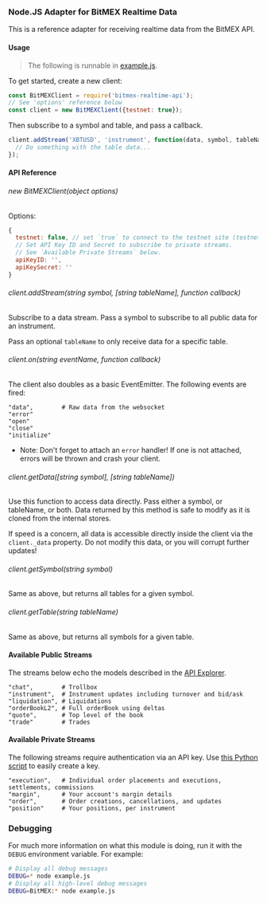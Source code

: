 ### Node.JS Adapter for BitMEX Realtime Data

This is a reference adapter for receiving realtime data from the BitMEX API.

#### Usage

> The following is runnable in [example.js](example.js).

To get started, create a new client:

```js
const BitMEXClient = require('bitmex-realtime-api');
// See 'options' reference below
const client = new BitMEXClient({testnet: true});
```

Then subscribe to a symbol and table, and pass a callback.

```js
client.addStream('XBTUSD', 'instrument', function(data, symbol, tableName) {
  // Do something with the table data...
});
```

#### API Reference

###### new BitMEXClient(object options)

Options:

```js
{
  testnet: false, // set `true` to connect to the testnet site (testnet.bitmex.com)
  // Set API Key ID and Secret to subscribe to private streams.
  // See `Available Private Streams` below.
  apiKeyID: '',
  apiKeySecret: ''
}
```

###### client.addStream(string symbol, [string tableName], function callback)

Subscribe to a data stream. Pass a symbol to subscribe to all public data for an instrument.

Pass an optional `tableName` to only receive data for a specific table.

###### client.on(string eventName, function callback)

The client also doubles as a basic EventEmitter. The following events are fired:

```
"data",        # Raw data from the websocket
"error"
"open"
"close"
"initialize"
```

* Note: Don't forget to attach an `error` handler! If one is not attached, errors will be thrown
and crash your client.

###### client.getData([string symbol], [string tableName])

Use this function to access data directly. Pass either a symbol, or tableName, or both.
Data returned by this method is safe to modify as it is cloned from the internal stores.

If speed is a concern, all data is accessible directly inside the client via the `client._data` property.
Do not modify this data, or you will corrupt further updates!

###### client.getSymbol(string symbol)

Same as above, but returns all tables for a given symbol.

###### client.getTable(string tableName)

Same as above, but returns all symbols for a given table.

#### Available Public Streams

The streams below echo the models described in the [API Explorer](https://www.bitmex.com/api/explorer).

```
"chat",        # Trollbox
"instrument",  # Instrument updates including turnover and bid/ask
"liquidation", # Liquidations
"orderBookL2", # Full orderBook using deltas
"quote",       # Top level of the book
"trade"        # Trades
```

#### Available Private Streams

The following streams require authentication via an API key. Use
[this Python script](https://github.com/BitMEX/market-maker/blob/master/generate-api-key.py) to easily create a key.

```
"execution",   # Individual order placements and executions, settlements, commissions
"margin",      # Your account's margin details
"order",       # Order creations, cancellations, and updates
"position"     # Your positions, per instrument
```

### Debugging

For much more information on what this module is doing, run it with the `DEBUG` environment variable. For example:

```bash
# Display all debug messages
DEBUG=* node example.js
# Display all high-level debug messages
DEBUG=BitMEX:* node example.js
```
